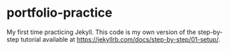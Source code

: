 # portfolio-practice
My first time practicing Jekyll. This code is my own version of the step-by-step tutorial available at https://jekyllrb.com/docs/step-by-step/01-setup/.
